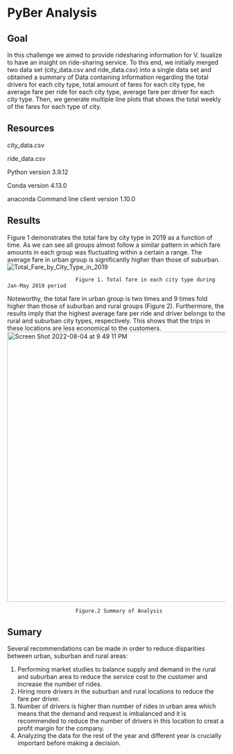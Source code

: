 # PyBer Analysis
## Goal
In this challenge we aimed to provide ridesharing information for V. Isualize to have an insight on ride-sharing service. To this end, we initially merged two data set (city_data.csv and ride_data.csv) into a single data set and obtained a summary of Data containing information regarding the total drivers for each city type, total amount of fares for each city type, he average fare per ride for each city type, average fare per driver for each city type. Then, we generate multiple line plots that shows the total weekly of the fares for each type of city.


## Resources

city_data.csv 

ride_data.csv

Python version 3.9.12 

Conda version 4.13.0 

anaconda Command line client version 1.10.0
## Results
Figure 1 demonstrates the total fare by city type in 2019 as a function of time. As we can see all groups almost follow a similar pattern in which fare amounts in each group was fluctuating within a certain a range. The average fare in urban group is significantly higher than those of suburban. 
![Total_Fare_by_City_Type_in_2019](https://user-images.githubusercontent.com/108313440/182984007-4a349b18-f525-4301-bead-969c31edbef5.jpeg)
                                  
                          Figure 1. Total fare in each city type during Jan-May 2019 period


Noteworthy, the total fare in urban group is two times and 9 times fold higher than those of suburban and rural groups (Figure 2). Furthermore, the results imply that the highest average fare per ride and driver belongs to the rural and suburban city types, respectively. This shows that the trips in these locations are less economical to the customers.
<img width="623" alt="Screen Shot 2022-08-04 at 9 49 11 PM" src="https://user-images.githubusercontent.com/108313440/182984409-c862428d-e999-4693-b366-9d2aeb01cf26.png">

                          Figure.2 Summary of Analysis

## Sumary
Several recommendations can be made in order to reduce disparities between urban, suburban and rural areas:
1.	Performing market studies to balance supply and demand in the rural and suburban area to reduce the service cost to the customer and increase the number of rides.
2.	Hiring more drivers in the suburban and rural locations to reduce the fare per driver.
3. Number of drivers is higher than number of rides in urban area which means that the demand and request is imbalanced and it is recommended to reduce the number of drivers in this location to creat a profit margin for the company.
4.	Analyzing the data for the rest of the year and different year is crucially important before making a decision.

